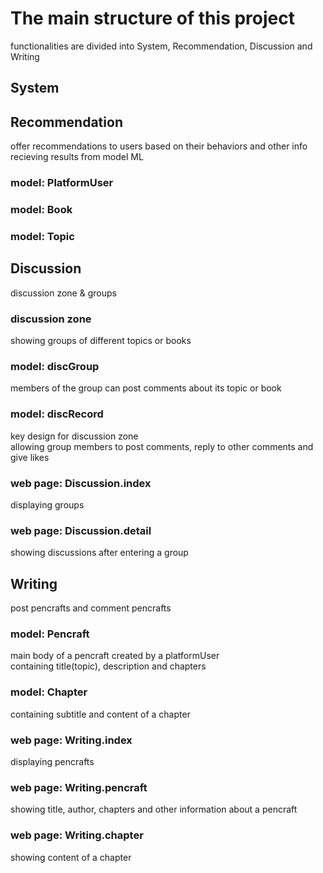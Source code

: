 # The main structure of this project
functionalities are divided into System, Recommendation, Discussion and Writing
## System
## Recommendation
offer recommendations to users based on their behaviors and other info  
recieving results from model ML
### model: PlatformUser
### model: Book  
### model: Topic
## Discussion
discussion zone & groups  
### discussion zone
showing groups of different topics or books  
### model: discGroup
members of the group can post comments about its topic or book  
### model: discRecord
key design for discussion zone  
allowing group members to post comments, reply to other comments and give likes  
### web page: Discussion.index  
displaying groups  
### web page: Discussion.detail  
showing discussions after entering a group  
## Writing
post pencrafts and comment pencrafts  
### model: Pencraft
main body of a pencraft created by a platformUser  
containing title(topic), description and chapters  
### model: Chapter
containing subtitle and content of a chapter  
### web page: Writing.index
displaying pencrafts  
### web page: Writing.pencraft
showing title, author, chapters and other information about a pencraft  
### web page: Writing.chapter
showing content of a chapter  
